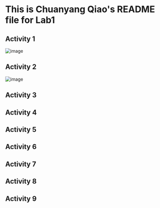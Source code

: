 # This is Chuanyang Qiao's README file for Lab1
## Activity 1
![image](https://user-images.githubusercontent.com/86399894/191138614-e8cffb15-8095-4407-9e24-73871bbe09cf.png)

## Activity 2
![image](https://user-images.githubusercontent.com/86399894/191138624-6deeef23-6bfb-4f7e-b578-b2d3bbd75ee4.png)

## Activity 3
## Activity 4
## Activity 5
## Activity 6
## Activity 7
## Activity 8
## Activity 9

